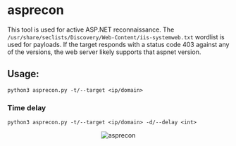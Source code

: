 # asprecon
This tool is used for active ASP.NET reconnaissance.  The ``/usr/share/seclists/Discovery/Web-Content/iis-systemweb.txt`` wordlist is used for payloads.
If the target responds with a status code 403 against any of the versions, the web server likely supports that aspnet version. 

## Usage:
```
python3 asprecon.py -t/--target <ip/domain>
```

### Time delay
```
python3 asprecon.py -t/--target <ip/domain> -d/--delay <int>
```

<div align="center"">

![asprecon](https://github.com/kva55/asprecon/assets/60018788/f69f4586-6da3-48a3-8a50-ffb6a698a0e8)

</div>
